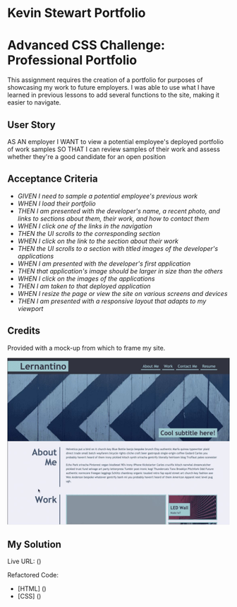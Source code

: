 # Kevin Stewart Portfolio
# Advanced CSS Challenge: Professional Portfolio

This assignment requires the creation of a portfolio for purposes of showcasing my work to future employers. I was able to use what I have learned in previous lessons to add several functions to the site, making it easier to navigate.

## User Story

AS AN employer
I WANT to view a potential employee's deployed portfolio of work samples
SO THAT I can review samples of their work and assess whether they're a good candidate for an open position

## Acceptance Criteria

* _GIVEN I need to sample a potential employee's previous work_
* _WHEN I load their portfolio_
* _THEN I am presented with the developer's name, a recent photo, and links to sections about them, their work, and how to contact them_
* _WHEN I click one of the links in the navigation_
* _THEN the UI scrolls to the corresponding section_
* _WHEN I click on the link to the section about their work_
* _THEN the UI scrolls to a section with titled images of the developer's applications_
* _WHEN I am presented with the developer's first application_
* _THEN that application's image should be larger in size than the others_
* _WHEN I click on the images of the applications_
* _THEN I am taken to that deployed application_
* _WHEN I resize the page or view the site on various screens and devices_
* _THEN I am presented with a responsive layout that adapts to my viewport_


## Credits

Provided with a mock-up from which to frame my site.

![MOCKUP](https://github.com/stewk033/KevinS-Portfolio/blob/main/assets/images/portfolio-sample.jpeg)

## My Solution

Live URL: ()

Refactored Code:
* [HTML] ()
* [CSS] ()
